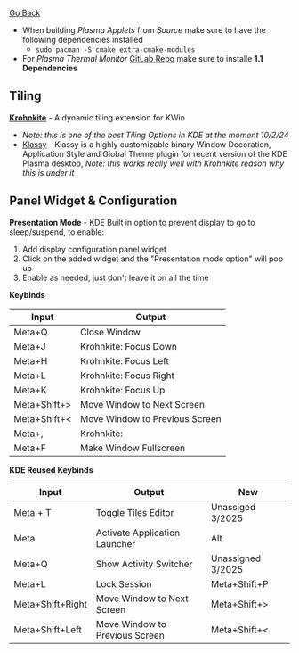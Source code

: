 [Go Back](https://rmelendez.net)

- When building *Plasma Applets* from *Source* make sure to have the following dependencies installed
	-  `sudo pacman -S cmake extra-cmake-modules`
- For *Plasma Thermal Monitor* [GitLab Repo](https://gitlab.com/agurenko/plasma-applet-thermal-monitor/-/tree/master) make sure to installe **1.1 Dependencies**

## Tiling 
[**Krohnkite**](https://github.com/anametologin/krohnkite) - A dynamic tiling extension for KWin
- *Note: this is one of the best Tiling Options in KDE at the moment 10/2/24*
- [Klassy](https://github.com/anametologin/krohnkite) - Klassy is a highly customizable binary Window Decoration, Application Style and Global Theme plugin for recent version of the KDE Plasma desktop, *Note: this works really well with Krohnkite reason why this is under it*
## Panel Widget & Configuration
**Presentation Mode** - KDE Built in option to prevent display to go to sleep/suspend, to enable:
1. Add display configuration panel widget
2. Click on the added widget and the "Presentation mode option" will pop up
3. Enable as needed, just don't leave it on all the time

**Keybinds**

| Input        | Output                         |
| ------------ | ------------------------------ |
| Meta+Q       | Close Window                   |
| Meta+J       | Krohnkite: Focus Down          |
| Meta+H       | Krohnkite: Focus Left          |
| Meta+L       | Krohnkite: Focus Right         |
| Meta+K       | Krohnkite: Focus Up            |
| Meta+Shift+> | Move Window to Next Screen     |
| Meta+Shift+< | Move Window to Previous Screen |
| Meta+,       | Krohnkite:                     |
| Meta+F       | Make Window Fullscreen         |

**KDE Reused Keybinds**

| **Input**        | **Output**                     | New               |
| ---------------- | ------------------------------ | ----------------- |
| Meta + T         | Toggle Tiles Editor            | Unassiged 3/2025  |
| Meta             | Activate Application Launcher  | Alt               |
| Meta+Q           | Show Activity Switcher         | Unassigned 3/2025 |
| Meta+L           | Lock Session                   | Meta+Shift+P      |
| Meta+Shift+Right | Move Window to Next Screen     | Meta+Shift+>      |
| Meta+Shift+Left  | Move Window to Previous Screen | Meta+Shift+<      |


